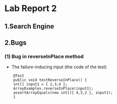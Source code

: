 # Lab Report 2

## 1.Search Engine

## 2.Bugs

### (1) Bug in reverseInPlace method 
- The failure-inducing input (the code of the test)
```
	@Test 
	public void testReverseInPlace() {
    int[] input1 = { 2,3,4 };
    ArrayExamples.reverseInPlace(input1);
    assertArrayEquals(new int[]{ 4,3,2 }, input1);
	}
```